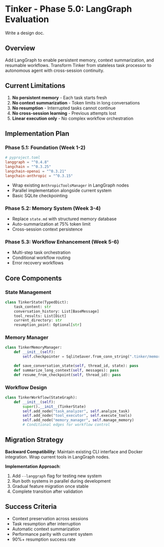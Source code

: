 # Tinker - Phase 5.0: LangGraph Evaluation

Write a design doc.

## Overview

Add LangGraph to enable persistent memory, context summarization, and resumable workflows. Transform Tinker from stateless task processor to autonomous agent with cross-session continuity.

## Current Limitations
1. **No persistent memory** - Each task starts fresh
2. **No context summarization** - Token limits in long conversations  
3. **No resumption** - Interrupted tasks cannot continue
4. **No cross-session learning** - Previous attempts lost
5. **Linear execution only** - No complex workflow orchestration

## Implementation Plan

### Phase 5.1: Foundation (Week 1-2)
```toml
# pyproject.toml
langgraph = "^0.4.8"
langchain = "^0.3.25" 
langchain-openai = "^0.3.21"
langchain-anthropic = "^0.3.15"
```

- Wrap existing `AnthropicToolsManager` in LangGraph nodes
- Parallel implementation alongside current system
- Basic SQLite checkpointing

### Phase 5.2: Memory System (Week 3-4)
- Replace `state.md` with structured memory database
- Auto-summarization at 75% token limit
- Cross-session context persistence

### Phase 5.3: Workflow Enhancement (Week 5-6)
- Multi-step task orchestration
- Conditional workflow routing
- Error recovery workflows

## Core Components

### State Management
```python
class TinkerState(TypedDict):
    task_content: str
    conversation_history: List[BaseMessage]
    tool_results: List[Dict]
    current_directory: str
    resumption_point: Optional[str]
```

### Memory Manager
```python
class TinkerMemoryManager:
    def __init__(self):
        self.checkpointer = SqliteSaver.from_conn_string(".tinker/memory.db")
    
    def save_conversation_state(self, thread_id, state): pass
    def summarize_long_context(self, messages): pass
    def resume_from_checkpoint(self, thread_id): pass
```

### Workflow Design
```python
class TinkerWorkflow(StateGraph):
    def __init__(self):
        super().__init__(TinkerState)
        self.add_node("task_analyzer", self.analyze_task)
        self.add_node("tool_executor", self.execute_tools)
        self.add_node("memory_manager", self.manage_memory)
        # Conditional edges for workflow control
```

## Migration Strategy

**Backward Compatibility**: Maintain existing CLI interface and Docker integration. Wrap current tools in LangGraph nodes.

**Implementation Approach**: 
1. Add `--langgraph` flag for testing new system
2. Run both systems in parallel during development
3. Gradual feature migration once stable
4. Complete transition after validation

## Success Criteria

- Context preservation across sessions
- Task resumption after interruption  
- Automatic context summarization
- Performance parity with current system
- 90%+ resumption success rate